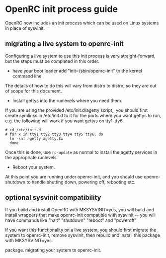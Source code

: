 # OpenRC init process guide

OpenRC now includes an init process which can be used on Linux systems
in place of sysvinit.

## migrating a live system to openrc-init

Configuring a live system to use this init process is very
straight-forward, but the steps must be completed in this order.

* have your boot loader add "init=/sbin/openrc-init" to the kernel command line

The details of how to do this will vary from distro to distro, so they are
out of scope for this document.

* Install gettys into the runlevels where you need them.

If you are using the provided /etc/init.d/agetty script,, you should
first create symlinks in /etc/init.d to it for the ports where you
want gettys to run, e.g. the following will work if you want gettys on
tty1-tty6.

```
# cd /etc/init.d
# for x in tty1 tty2 tty3 tty4 tty5 tty6; do
  ln -snf agetty agetty.$x
  done
```

Once this is done, use ```rc-update``` as normal to install the agetty
services in the appropriate runlevels.

* Reboot your system.

At this point you are running under openrc-init, and you should use
openrc-shutdown to handle shutting down, powering off, rebooting etc.

## optional sysvinit compatibility

If you build and install OpenRC with MKSYSVINIT=yes, you will build and install
wrappers that make openrc-init compatible with sysvinit -- you will have
commands like "halt" "shutdown" "reboot" and "poweroff".

If you want this functionality on a live system, you should first
migrate the system to openrc-init, remove sysvinit, then rebuild and
install this package with MKSYSVINIT=yes.

package.
migrating your system to openrc-init.


